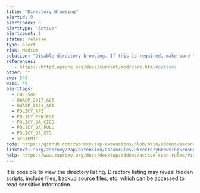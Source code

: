 ```yaml
---
title: "Directory Browsing"
alertid: 0
alertindex: 0
alerttype: "Active"
alertcount: 1
status: release
type: alert
risk: Medium
solution: "Disable directory browsing. If this is required, make sure the listed files does not induce risks."
references:
   - https://httpd.apache.org/docs/current/mod/core.html#options
other: ""
cwe: 548
wasc: 48
alerttags: 
  - CWE-548
  - OWASP_2017_A05
  - OWASP_2021_A01
  - POLICY_API
  - POLICY_PENTEST
  - POLICY_QA_CICD
  - POLICY_QA_FULL
  - POLICY_QA_STD
  - SYSTEMIC
code: https://github.com/zaproxy/zap-extensions/blob/main/addOns/ascanrules/src/main/java/org/zaproxy/zap/extension/ascanrules/DirectoryBrowsingScanRule.java
linktext: "org/zaproxy/zap/extension/ascanrules/DirectoryBrowsingScanRule.java"
help: https://www.zaproxy.org/docs/desktop/addons/active-scan-rules/#id-0
---
```

It is possible to view the directory listing. Directory listing may reveal hidden scripts, include files, backup source files, etc. which can be accessed to read sensitive information.
